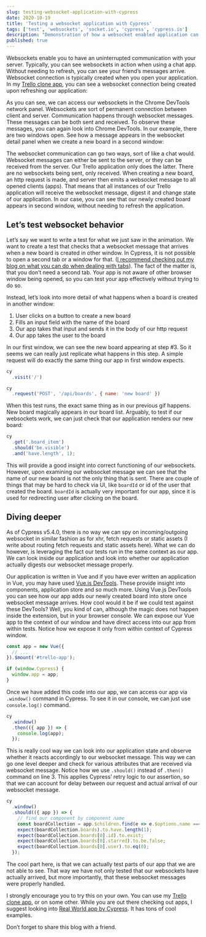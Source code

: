 ```yaml
---
slug: testing-websocket-application-with-cypress
date: 2020-10-19
title: 'Testing a websocket application with Cypress'
tags: ['test', 'websockets', 'socket.io', 'cypress', 'cypress.io']
description: "Demonstration of how a websocket enabled application can be tested using Cypress.io."
published: true
---
```

Websockets enable you to have an uninterrupted communication with your server. Typically, you can see websockets in action when using a chat app. Without needing to refresh, you can see your friend’s messages arrive. Websocket connection is typically created when you open your application. In my [Trello clone app](https://github.com/filiphric/trelloapp), you can see a websocket connection being created upon refreshing our application:

<v-video alt="Websockets shown in devtools" src="websockets.mp4"></v-video>

As you can see, we can access our websockets in the Chrome DevTools network panel. Websockets are sort of permanent connection between client and server. Communication happens through websocket messages. These messages can be both sent and received. To observe these messages, you can again look into Chrome DevTools. In our example, there are two windows open. See how a message appears in the websocket detail panel when we create a new board in a second window:

<v-video alt="Websocket message appears on board creation" src="websocket_message.mp4"></v-video>

The websocket communication can go two ways, sort of like a chat would. Websocket messages can either be sent to the server, or they can be received from the server. Our Trello application only does the latter. There are no websockets being sent, only received. When creating a new board, an http request is made, and server then emits a websocket message to all opened clients (apps). That means that all instances of our Trello application will receive the websocket message, digest it and change state of our application. In our case, you can see that our newly created board appears in second window, without needing to refresh the application.

## Let’s test websocket behavior
Let’s say we want to write a test for what we just saw in the animation. We want to create a test that checks that a websocket message that arrives when a new board is created in other window. In Cypress, it is not possible to open a second tab or a window for that. ([I recommend checking out my blog on what you can do when dealing with tabs](https://filiphric.com/opening-a-new-tab-in-cypress)). The fact of the matter is, that you don’t need a second tab. Your app is not aware of other browser window being opened, so you can test your app effectively without trying to do so.

Instead, let’s look into more detail of what happens when a board is created in another window:
1. User clicks on a button to create a new board
2. Fills an input field with the name of the board
3. Our app takes that input and sends it in the body of our http request
4. Our app takes the user to the board

In our first window, we can see the new board appearing at step #3. So it seems we can really just replicate what happens in this step. A simple request will do exactly the same thing our app in first window expects.

```js
cy
  .visit('/')

cy
  .request('POST', '/api/boards', { name: 'new board' })
```
When this test runs, the exact same thing as in our previous gif happens. New board magically appears in our board list. Arguably, to test if our websockets work, we can just check that our application renders our new board:
```js
cy
  .get('.board_item')
  .should('be.visible')
  .and('have.length', 1);
```

This will provide a good insight into correct functioning of our websockets. However, upon examining our websocket message we can see that the name of our new board is not the only thing that is sent. There are couple of things that may be hard to check via UI, like `boardId` or id of the user that created the board. `boardId` is actually very important for our app, since it is used for redirecting user after clicking on the board.

## Diving deeper
As of Cypress v5.4.0, there is no way we can spy on incoming/outgoing websocket in similar fashion as for xhr, fetch requests or static assets (I write about routing <nuxt-link to="/playing-with-experimental-network-stubbing">fetch requests and static assets here</nuxt-link>). What we can do however, is leveraging the fact our tests run in the same context as our app. We can look inside our application and look into whether our application actually digests our websocket message properly.

Our application is written in Vue and if you have ever written an application in Vue, you may have used [Vue.js DevTools](https://chrome.google.com/webstore/detail/vuejs-devtools/nhdogjmejiglipccpnnnanhbledajbpd?hl=en). These provide insight into components, application store and so much more. Using Vue.js DevTools you can see how our app adds our newly created board into store once websocket message arrives.
<v-video alt="vue.js devtools" src="vuejs_devtools.mp4"></v-video>
How cool would it be if we could test against these DevTools? Well, you kind of can, although the magic does not happen inside the extension, but in your browser console. We can expose our Vue app to the context of our window and have direct access into our app from within tests. Notice how we expose it only from within context of Cypress window.

```js {5-7}
const app = new Vue({
  // ...
}).$mount('#trello-app');

if (window.Cypress) {
  window.app = app;
}
```
Once we have added this code into our app, we can access our app via `.window()` command in Cypress. To see it in our console, we can just use `console.log()` command.
```js
cy
  .window()
  .then(({ app }) => {
    console.log(app);
  });
```
<v-video alt="Vue app exposed in console" src="vue.mp4"></v-video>
This is really cool way we can look into our application state and observe whether it reacts accordingly to our websocket message. This way we can go one level deeper and check for various attributes that are received via websocket message. Notice how we use `.should()` instead of `.then()` command on line 3. This applies Cypress’ retry logic to our assertion, so that we can account for delay between our request and actual arrival of our websocket message.

```js {3}
cy
  .window()
  .should(({ app }) => {
    // find our component by component name
    const boardCollection = app.$children.find(e => e.$options.name === 'board-collection');
    expect(boardCollection.boards).to.have.length(1);
    expect(boardCollection.boards[0].id).to.exist;
    expect(boardCollection.boards[0].starred).to.be.false;
    expect(boardCollection.boards[0].user).to.eq(0);
  });

```
The cool part here, is that we can actually test parts of our app that we are not able to see. That way we have not only tested that our websockets have actually arrived, but more importantly, that these websocket messages were properly handled.

I strongly encourage you to try this on your own. You can use my [Trello clone app](https://github.com/filiphric/trelloapp), or on some other. While you are out there checking out apps, I suggest looking into [Real World app by Cypress](https://github.com/cypress-io/cypress-realworld-app). It has tons of cool examples.

Don’t forget to share this blog with a friend.

